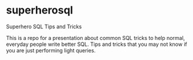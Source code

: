 # superherosql
Superhero SQL Tips and Tricks

This is a repo for a presentation about common SQL tricks to help normal, everyday people write better SQL. Tips and tricks that you may not know if you are just performing light queries.
